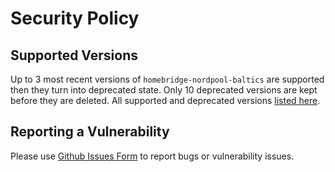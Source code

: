 # Security Policy

## Supported Versions

Up to 3 most recent versions of `homebridge-nordpool-baltics` are supported then they turn into deprecated state. Only 10 deprecated versions are kept before they are deleted. All supported and deprecated versions [listed here](https://www.npmjs.com/package/homebridge-nordpool-baltics?activeTab=versions).

## Reporting a Vulnerability

Please use [Github Issues Form](https://github.com/msegzda/homebridge-nordpool-baltics/issues/new) to report bugs or vulnerability issues.
